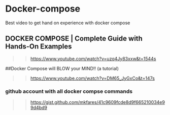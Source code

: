 # Docker-compose
Best video to get hand on experience with docker compose
## DOCKER COMPOSE | Complete Guide with Hands-On Examples
>>https://www.youtube.com/watch?v=uzq4Jy83xxw&t=1544s
>>
##Docker Compose will BLOW your MIND!! (a tutorial)
>>https://www.youtube.com/watch?v=DM65_JyGxCo&t=147s
>>
### github account with all docker compse commands
>> https://gist.github.com/mkfares/41c9609fcde8d9f665210034e99d4bd9
